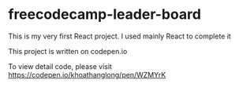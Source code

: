 # freecodecamp-leader-board

This is my very first React project. I used mainly React to complete it

This project is written on codepen.io

To view detail code, please visit https://codepen.io/khoathanglong/pen/WZMYrK 
